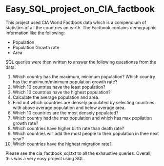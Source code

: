 # Easy_SQL_project_on_CIA_factbook

This project used CIA World Factbook data which is a compendium of statistics of all the countries on earth. The Factbook contains demographic information like the following:
* Population
* Population Growth rate
* Area

SQL queries were then written to answer the following questionss from the data:
1) Which country has the maximum, minimum population? Which country has the maximum/minimum population growth rate?
2) Which 10 countries have the least population?
3) Which 10 countries have the highest population?
4) Calculate the average population and area.
5) Find out which countries are densely populated by selecting countries with above average population and below average area.
6) Which 10 countries are the most densely populated?
7) Which country had the max population and which has max popilation growth rate?
8) Which countries have higher birth rate than death rate?
9) Which countries will add the most people to their population in thee next year?
10) Which countries have the highest migration rate?

Please see the cia_factbook_sql.txt to all the exhaustive queries. Overall, this was a very easy project using SQL.
